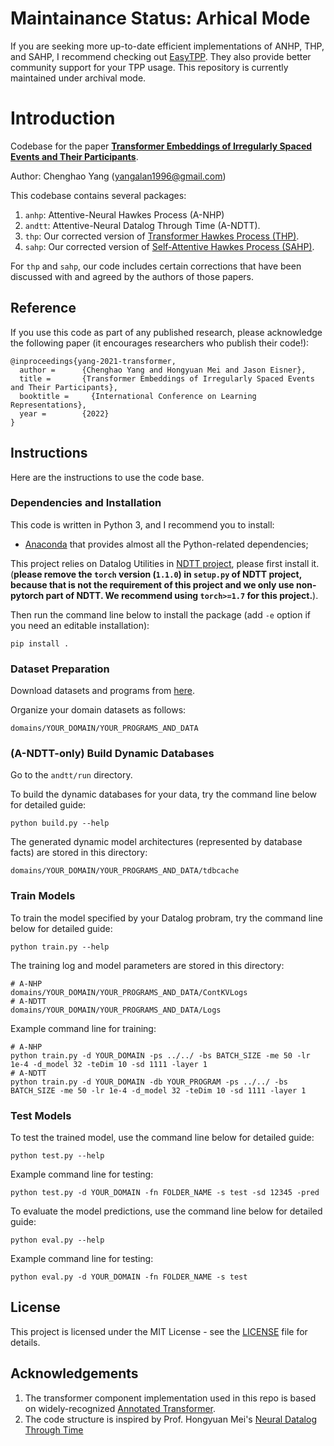 # Maintainance Status: Arhical Mode 
If you are seeking more up-to-date efficient implementations of ANHP, THP, and SAHP, I recommend checking out [EasyTPP](https://github.com/ant-research/EasyTemporalPointProcess). They also provide better community support for your TPP usage. This repository is currently maintained under archival mode. 

# Introduction

Codebase for the paper [**Transformer Embeddings of Irregularly Spaced Events and Their Participants**](https://arxiv.org/abs/2201.00044).

Author: Chenghao Yang (yangalan1996@gmail.com)

This codebase contains several packages:
1. `anhp`: Attentive-Neural Hawkes Process (A-NHP)
2. `andtt`: Attentive-Neural Datalog Through Time (A-NDTT). 
3. `thp`: Our corrected version of [Transformer Hawkes Process (THP)](https://arxiv.org/abs/2002.09291).
4. `sahp`: Our corrected version of [Self-Attentive Hawkes Process (SAHP)](https://arxiv.org/abs/1907.07561).

For `thp` and `sahp`, our code includes certain corrections that have been discussed with and agreed by the authors of those papers.

## Reference
If you use this code as part of any published research, please acknowledge the following paper (it encourages researchers who publish their code!):

```
@inproceedings{yang-2021-transformer,
  author =      {Chenghao Yang and Hongyuan Mei and Jason Eisner},
  title =       {Transformer Embeddings of Irregularly Spaced Events and Their Participants},
  booktitle =     {International Conference on Learning Representations},
  year =        {2022}
}
```


## Instructions
Here are the instructions to use the code base.

### Dependencies and Installation
This code is written in Python 3, and I recommend you to install:
* [Anaconda](https://www.continuum.io/) that provides almost all the Python-related dependencies;

This project relies on Datalog Utilities in [NDTT project](https://github.com/hongyuanmei/neural-datalog-through-time), please first install it.
(**please remove the `torch` version (`1.1.0`) in `setup.py` of NDTT project, because that is not the requirement of this project and we only use non-pytorch part of NDTT. We recommend using `torch>=1.7` for this project.**).

Then run the command line below to install the package (add `-e` option if you need an editable installation):
```
pip install .
```

### Dataset Preparation
Download datasets and programs from [here](https://drive.google.com/drive/folders/17vtQdx3d1wR-SADSMamt4E2mqHfEOu9q).

Organize your domain datasets as follows:
```
domains/YOUR_DOMAIN/YOUR_PROGRAMS_AND_DATA
```

### (A-NDTT-only) Build Dynamic Databases
Go to the `andtt/run` directory. 

To build the dynamic databases for your data, try the command line below for detailed guide: 
```
python build.py --help
```

The generated dynamic model architectures (represented by database facts) are stored in this directory: 
```
domains/YOUR_DOMAIN/YOUR_PROGRAMS_AND_DATA/tdbcache
```


### Train Models
To train the model specified by your Datalog probram, try the command line below for detailed guide:
```
python train.py --help
```

The training log and model parameters are stored in this directory: 
```
# A-NHP
domains/YOUR_DOMAIN/YOUR_PROGRAMS_AND_DATA/ContKVLogs
# A-NDTT
domains/YOUR_DOMAIN/YOUR_PROGRAMS_AND_DATA/Logs
```

Example command line for training:
```
# A-NHP
python train.py -d YOUR_DOMAIN -ps ../../ -bs BATCH_SIZE -me 50 -lr 1e-4 -d_model 32 -teDim 10 -sd 1111 -layer 1
# A-NDTT
python train.py -d YOUR_DOMAIN -db YOUR_PROGRAM -ps ../../ -bs BATCH_SIZE -me 50 -lr 1e-4 -d_model 32 -teDim 10 -sd 1111 -layer 1
```

### Test Models
To test the trained model, use the command line below for detailed guide: 
```
python test.py --help
```

Example command line for testing:

```
python test.py -d YOUR_DOMAIN -fn FOLDER_NAME -s test -sd 12345 -pred
```

To evaluate the model predictions, use the command line below for detailed guide: 
```
python eval.py --help
```

Example command line for testing:

```
python eval.py -d YOUR_DOMAIN -fn FOLDER_NAME -s test
```

## License

This project is licensed under the MIT License - see the [LICENSE](LICENSE) file for details.

## Acknowledgements
1. The transformer component implementation used in this repo is based on widely-recognized [Annotated Transformer](https://nlp.seas.harvard.edu/2018/04/03/attention.html
). 
1. The code structure is inspired by Prof. Hongyuan Mei's [Neural Datalog Through Time](https://github.com/HMEIatJHU/neural-datalog-through-time.git)



